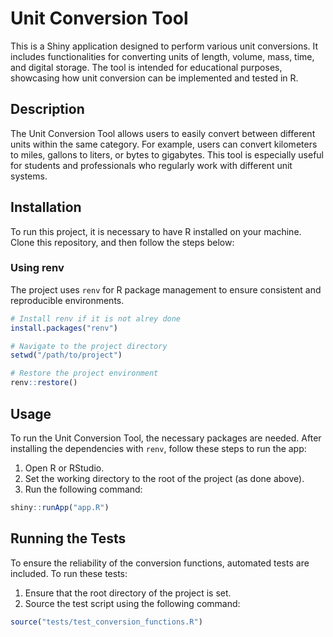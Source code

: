 # Unit Conversion Tool

This is a Shiny application designed to perform various unit conversions. It includes functionalities for converting units of length, volume, mass, time, and digital storage. The tool is intended for educational purposes, showcasing how unit conversion can be implemented and tested in R.

## Description

The Unit Conversion Tool allows users to easily convert between different units within the same category. For example, users can convert kilometers to miles, gallons to liters, or bytes to gigabytes. This tool is especially useful for students and professionals who regularly work with different unit systems.

## Installation

To run this project, it is necessary to have R installed on your machine. Clone this repository, and then follow the steps below:

### Using renv

The project uses `renv` for R package management to ensure consistent and reproducible environments.

```r
# Install renv if it is not alrey done
install.packages("renv")

# Navigate to the project directory
setwd("/path/to/project")

# Restore the project environment
renv::restore()
```

## Usage

To run the Unit Conversion Tool, the necessary packages are needed. After installing the dependencies with `renv`, follow these steps to run the app:

1. Open R or RStudio.
2. Set the working directory to the root of the project (as done above).
3. Run the following command:

```r
shiny::runApp("app.R")
```

## Running the Tests

To ensure the reliability of the conversion functions, automated tests are included. To run these tests:

1.  Ensure that the root directory of the project is set.
2. Source the test script using the following command:

```r
source("tests/test_conversion_functions.R")
```
